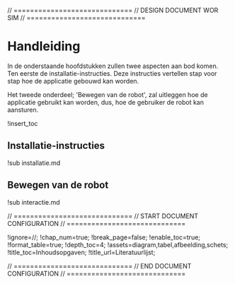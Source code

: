 // =============================
// DESIGN DOCUMENT WOR SIM
// =============================

# Handleiding

In de onderstaande hoofdstukken zullen twee aspecten aan bod komen. Ten eerste de installatie-instructies. Deze instructies vertellen stap voor stap hoe de applicatie gebouwd kan worden.

Het tweede onderdeel; 'Bewegen van de robot', zal uitleggen hoe de applicatie gebruikt kan worden, dus, hoe de gebruiker de robot kan aansturen.

!insert_toc

<div style="page-break-after: always;"></div>

## Installatie-instructies

!sub installatie.md

<div style="page-break-after: always;"></div>

## Bewegen van de robot

!sub interactie.md

// =============================
// START DOCUMENT CONFIGURATION
// =============================

!ignore=//;
!chap_num=true;
!break_page=false;
!enable_toc=true;
!format_table=true;
!depth_toc=4;
!assets=diagram,tabel,afbeelding,schets;
!title_toc=Inhoudsopgaven;
!title_url=Literatuurlijst;

// =============================
// END DOCUMENT CONFIGURATION
// =============================